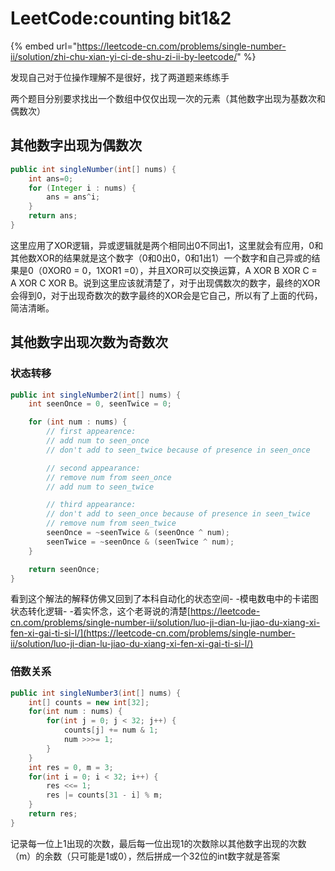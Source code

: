 # LeetCode:counting bit1&2

{% embed url="https://leetcode-cn.com/problems/single-number-ii/solution/zhi-chu-xian-yi-ci-de-shu-zi-ii-by-leetcode/" %}

发现自己对于位操作理解不是很好，找了两道题来练练手

两个题目分别要求找出一个数组中仅仅出现一次的元素（其他数字出现为基数次和偶数次）

## 其他数字出现为偶数次

```java
public int singleNumber(int[] nums) {
    int ans=0;
    for (Integer i : nums) {
        ans = ans^i;
    }
    return ans;
}
```

这里应用了XOR逻辑，异或逻辑就是两个相同出0不同出1，这里就会有应用，0和其他数XOR的结果就是这个数字（0和0出0，0和1出1）一个数字和自己异或的结果是0（0XOR0 = 0，1XOR1 =0），并且XOR可以交换运算，A XOR B XOR C = A XOR C XOR B。说到这里应该就清楚了，对于出现偶数次的数字，最终的XOR会得到0，对于出现奇数次的数字最终的XOR会是它自己，所以有了上面的代码，简洁清晰。

##  其他数字出现次数为奇数次

### 状态转移

```java
public int singleNumber2(int[] nums) {
    int seenOnce = 0, seenTwice = 0;

    for (int num : nums) {
        // first appearence:
        // add num to seen_once
        // don't add to seen_twice because of presence in seen_once

        // second appearance:
        // remove num from seen_once
        // add num to seen_twice

        // third appearance:
        // don't add to seen_once because of presence in seen_twice
        // remove num from seen_twice
        seenOnce = ~seenTwice & (seenOnce ^ num);
        seenTwice = ~seenOnce & (seenTwice ^ num);
    }

    return seenOnce;
}
```

看到这个解法的解释仿佛又回到了本科自动化的状态空间- -模电数电中的卡诺图状态转化逻辑- -着实怀念，这个老哥说的清楚[https://leetcode-cn.com/problems/single-number-ii/solution/luo-ji-dian-lu-jiao-du-xiang-xi-fen-xi-gai-ti-si-l/](https://leetcode-cn.com/problems/single-number-ii/solution/luo-ji-dian-lu-jiao-du-xiang-xi-fen-xi-gai-ti-si-l/)

### 倍数关系

```java
public int singleNumber3(int[] nums) {
    int[] counts = new int[32];
    for(int num : nums) {
        for(int j = 0; j < 32; j++) {
            counts[j] += num & 1;
            num >>>= 1;
        }
    }
    int res = 0, m = 3;
    for(int i = 0; i < 32; i++) {
        res <<= 1;
        res |= counts[31 - i] % m;
    }
    return res;
}
```

记录每一位上1出现的次数，最后每一位出现1的次数除以其他数字出现的次数（m）的余数（只可能是1或0），然后拼成一个32位的int数字就是答案

